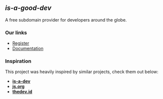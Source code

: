 ## ***is-a-good-dev***

A free subdomain provider for developers around the globe.

### **Our links**
- [Register](https://github.com/is-a-good-dev/Register)
- [Documentation](https://docs.is-a-good.dev)

### **Inspiration**

This project was heavily inspired by similar projects, check them out below:
- **[is-a-dev](https://github.com/is-a-dev/register)**
- **[js.org](https://github.com/js-org/js.org/tree/master)**
- **[thedev.id](https://github.com/fransallen/thedev.id)**

